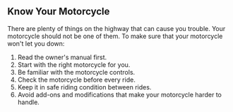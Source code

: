 ## Know Your Motorcycle
There are plenty of things on the highway that can cause you trouble. Your motorcycle should not be one of them. To make sure that your motorcycle won't let you down:
1. Read the owner's manual first.
2. Start with the right motorcycle for you.
3. Be familiar with the motorcycle controls.
4. Check the motorcycle before every ride.
5. Keep it in safe riding condition between rides.
6. Avoid add-ons and modifications that make your motorcycle harder to handle.